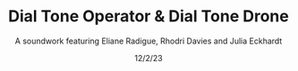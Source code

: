 ---
title: Dial Tone Operator & Dial Tone Drone
subtitle: A soundwork featuring Eliane Radigue, Rhodri Davies and Julia Eckhardt
date: 12/2/23
thumbnail: ToneTransmissions.jpg
related: []
category: ['soundworks', 'other']
---